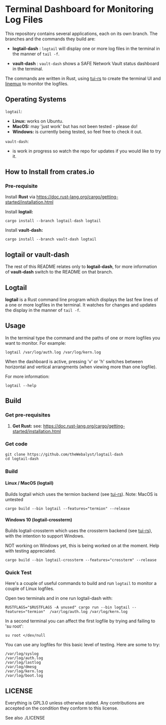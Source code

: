 # Terminal Dashboard for Monitoring Log Files

This repository contains several applications, each on its own branch. The branches and the commands they build are:
- **logtail-dash** : `logtail` will display one or more log files in the terminal in the manner of `tail -f`.

- **vault-dash** : `vault-dash` shows a SAFE Network Vault status dashboard in the terminal.

The commands are written in Rust, using [tui-rs](https://github.com/fdehau/tui-rs) to create the terminal UI and [linemux](https://github.com/jmagnuson/linemux) to monitor the logfiles.

## Operating Systems
`logtail`:
- **Linux:** works on Ubuntu.
- **MacOS:** may 'just work' but has not been tested - please do!
- **Windows:** is currently being tested, so feel free to check it out.

`vault-dash`:
-  is work in progress so watch the repo for updates if you would like to try it.
## How to Install from crates.io

### Pre-requisite
Install **Rust** via https://doc.rust-lang.org/cargo/getting-started/installation.html

Install **logtail:**

    cargo install --branch logtail-dash logtail

Install **vault-dash:**

    cargo install --branch vault-dash logtail

## logtail or vault-dash
The rest of this README relates only to **logtail-dash**, for more information of **vault-dash** switch to the README on that branch.

## Logtail
**logtail** is a Rust command line program which displays the last few lines of a one or more logfiles in the terminal. It watches for changes and updates the display in the manner of `tail -f`.

## Usage

In the terminal type the command and the paths of one or more logfiles you want to monitor. For example:

    logtail /var/log/auth.log /var/log/kern.log

When the dashboard is active, pressing 'v' or 'h' switches between horizontal and vertical arrangments (when viewing more than one logfile).

For more information:

    logtail --help

## Build
### Get pre-requisites
1. **Get Rust:** see: https://doc.rust-lang.org/cargo/getting-started/installation.html

### Get code
```
git clone https://github.com/theWebalyst/logtail-dash
cd logtail-dash
```

### Build

#### Linux / MacOS (logtail)
Builds logtail which uses the termion backend (see [tui-rs](https://github.com/fdehau/tui-rs)).
Note: MacOS is untested
```
cargo build --bin logtail --features="termion" --release
```

#### Windows 10 (logtail-crossterm)
Builds logtail-crossterm which uses the crossterm backend (see [tui-rs](https://github.com/fdehau/tui-rs)), with the intention to support Windows.

NOT working on Windows yet, this is being worked on at the moment. Help with testing appreciated.
```
cargo build --bin logtail-crossterm --features="crossterm" --release
```

### Quick Test
Here's a couple of useful commands to build and run `logtail` to monitor a couple of Linux logfiles.

Open two terminals and in one run logtail-dash with:
```
RUSTFLAGS="$RUSTFLAGS -A unused" cargo run --bin logtail --features="termion"  /var/log/auth.log /var/log/kern.log
```

In a second terminal you can affect the first logfile by trying and failing to 'su root':
```
su root </dev/null
```

You can use any logfiles for this basic level of testing. Here are some to try:

    /var/log/syslog
    /var/log/auth.log 
    /var/log/lastlog
    /var/log/dmesg
    /var/log/kern.log
    /var/log/boot.log

## LICENSE

Everything is GPL3.0 unless otherwise stated. Any contributions are accepted on the condition they conform to this license.

See also ./LICENSE